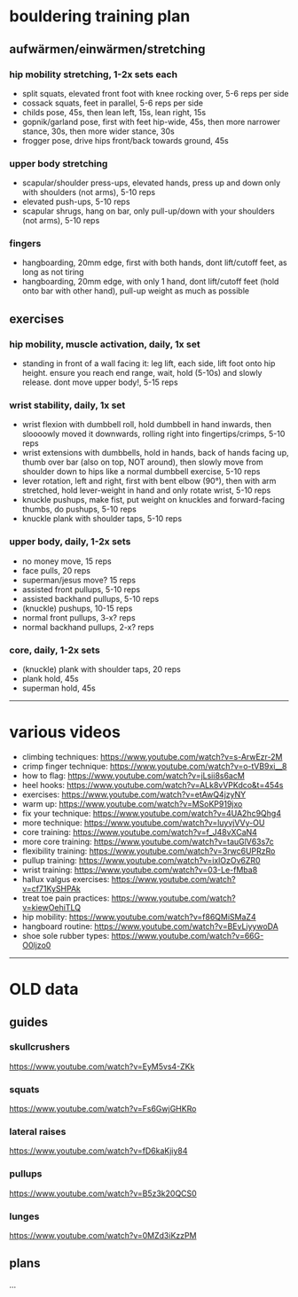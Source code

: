 # bouldering training plan

## aufwärmen/einwärmen/stretching

### hip mobility stretching, 1-2x sets each

- split squats, elevated front foot with knee rocking over, 5-6 reps per side
- cossack squats, feet in parallel, 5-6 reps per side
- childs pose, 45s, then lean left, 15s, lean right, 15s
- gopnik/garland pose, first with feet hip-wide, 45s, then more narrower stance, 30s, then more wider stance, 30s
- frogger pose, drive hips front/back towards ground, 45s

### upper body stretching

- scapular/shoulder press-ups, elevated hands, press up and down only with shoulders (not arms), 5-10 reps
- elevated push-ups, 5-10 reps
- scapular shrugs, hang on bar, only pull-up/down with your shoulders (not arms), 5-10 reps

### fingers

- hangboarding, 20mm edge, first with both hands, dont lift/cutoff feet, as long as not tiring
- hangboarding, 20mm edge, with only 1 hand, dont lift/cutoff feet (hold onto bar with other hand), pull-up weight as much as possible

## exercises

### hip mobility, muscle activation, daily, 1x set

- standing in front of a wall facing it: leg lift, each side, lift foot onto hip height. ensure you reach end range, wait, hold (5-10s) and slowly release. dont move upper body!, 5-15 reps

### wrist stability, daily, 1x set

- wrist flexion with dumbbell roll, hold dumbbell in hand inwards, then sloooowly moved it downwards, rolling right into fingertips/crimps, 5-10 reps
- wrist extensions with dumbbells, hold in hands, back of hands facing up, thumb over bar (also on top, NOT around), then slowly move from shoulder down to hips like a normal dumbbell exercise, 5-10 reps
- lever rotation, left and right, first with bent elbow (90°), then with arm stretched, hold lever-weight in hand and only rotate wrist, 5-10 reps
- knuckle pushups, make fist, put weight on knuckles and forward-facing thumbs, do pushups, 5-10 reps
- knuckle plank with shoulder taps, 5-10 reps

### upper body, daily, 1-2x sets

- no money move, 15 reps
- face pulls, 20 reps
- superman/jesus move? 15 reps
- assisted front pullups, 5-10 reps
- assisted backhand pullups, 5-10 reps
- (knuckle) pushups, 10-15 reps
- normal front pullups, 3-x? reps
- normal backhand pullups, 2-x? reps

### core, daily, 1-2x sets

- (knuckle) plank with shoulder taps, 20 reps
- plank hold, 45s
- superman hold, 45s

---
# various videos

- climbing techniques: https://www.youtube.com/watch?v=s-ArwEzr-2M
- crimp finger technique: https://www.youtube.com/watch?v=o-tVB9xi__8
- how to flag: https://www.youtube.com/watch?v=jLsii8s6acM
- heel hooks: https://www.youtube.com/watch?v=ALk8vVPKdco&t=454s
- exercises: https://www.youtube.com/watch?v=etAwQ4jzyNY
- warm up: https://www.youtube.com/watch?v=MSoKP919jxo
- fix your technique: https://www.youtube.com/watch?v=4UA2hc9Qhg4
- more technique: https://www.youtube.com/watch?v=luyvjVVy-OU
- core training: https://www.youtube.com/watch?v=f_J48vXCaN4
- more core training: https://www.youtube.com/watch?v=tauGlV63s7c
- flexibility training: https://www.youtube.com/watch?v=3rwc6UPRzRo
- pullup training: https://www.youtube.com/watch?v=ixlOzOv6ZR0
- wrist training: https://www.youtube.com/watch?v=03-Le-fMba8
- hallux valgus exercises: https://www.youtube.com/watch?v=cf71KySHPAk
- treat toe pain practices: https://www.youtube.com/watch?v=kiewOehiTLQ
- hip mobility: https://www.youtube.com/watch?v=f86QMiSMaZ4
- hangboard routine: https://www.youtube.com/watch?v=BEvLiyywoDA
- shoe sole rubber types: https://www.youtube.com/watch?v=66G-O0ljzo0

---
# OLD data
## guides

### skullcrushers

https://www.youtube.com/watch?v=EyM5vs4-ZKk

### squats

https://www.youtube.com/watch?v=Fs6GwjGHKRo

### lateral raises

https://www.youtube.com/watch?v=fD6kaKjiy84

### pullups

https://www.youtube.com/watch?v=B5z3k20QCS0

### lunges

https://www.youtube.com/watch?v=0MZd3iKzzPM



## plans

...
